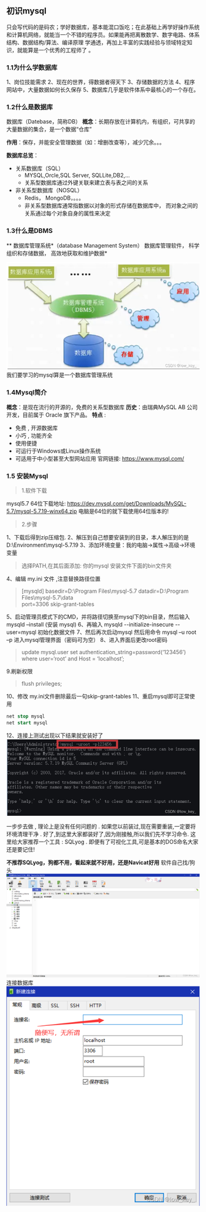 ## 初识mysql

只会写代码的是码农；学好数据库，基本能混口饭吃；在此基础上再学好操作系统和计算机网络，就能当一个不错的程序员。如果能再把离散数学、数字电路、体系结构、数据结构/算法、编译原理
学通透，再加上丰富的实践经验与领域特定知识，就能算是一个优秀的工程师了 。

### 1.1为什么学数据库

1、岗位技能需求
2、现在的世界，得数据者得天下
3、存储数据的方法
4、程序网站中，大量数据如何长久保存
5、数据库几乎是软件体系中最核心的一个存在。

### 1.2什么是数据库

数据库（Datebase，简称DB）
**概念**：长期存放在计算机内，有组织，可共享的大量数据的集合，是一个数据“仓库”

**作用**：保存，并能安全管理数据（如：增删改查等），减少冗余。。。

**数据库总览**：

- 关系数据库（SQL）
  - MYSQL,Orcle,SQL Server, SQLLite,DB2,…
  - 关系型数据库通过外键关联来建立表与表之间的关系
- 非关系型数据库（NOSQL）
  - Redis， MongoDB，。。。
  - 非关系型数据库通常指数据以对象的形式存储在数据库中， 而对象之间的关系通过每个对象自身的属性来决定

### 1.3什么是DBMS

** 数据库管理系统*（database Management System）
数据库管理软件， 科学组织和存储数据， 高效地获取和维护数据*

![打打萨顶顶大理石大厉害得很三大](./assets/01.初识mysql/watermark,type_d3F5LXplbmhlaQ,shadow_50,text_Q1NETiBAbG93X2tleV8=,size_20,color_FFFFFF,t_70,g_se,x_16.png)我们要学习的mysql算是一个数据库管理系统

### 1.4Mysql简介

**概念**：是现在流行的开源的，免费的关系型数据库
**历史**：由瑞典MySQL AB 公司开发，目前属于 Oracle 旗下产品。
**特点** :

- 免费 , 开源数据库
- 小巧 , 功能齐全
- 使用便捷
- 可运行于Windows或Linux操作系统
- 可适用于中小型甚至大型网站应用
  官网链接: https://www.mysql.com/

### 1.5 安装Mysql

> 1.软件下载

mysql5.7 64位下载地址:
https://dev.mysql.com/get/Downloads/MySQL-5.7/mysql-5.7.19-winx64.zip
电脑是64位的就下载使用64位版本的!

> 2.步骤

1、下载后得到zip压缩包.
2、解压到自己想要安装到的目录，本人解压到的是D:\Environment\mysql-5.7.19
3、添加环境变量：我的电脑->属性->高级->环境变量

> 选择PATH,在其后面添加: 你的mysql 安装文件下面的bin文件夹

4、编辑 my.ini 文件 ,注意替换路径位置

> [mysqld]
> basedir=D:\Program Files\mysql-5.7
> datadir=D:\Program Files\mysql-5.7\data\
> port=3306 skip-grant-tables

5、启动管理员模式下的CMD，并将路径切换至mysql下的bin目录，然后输入mysqld –install (安装
mysql)
6、再输入 mysqld --initialize-insecure --user=mysql 初始化数据文件
7、然后再次启动mysql 然后用命令 mysql –u root –p 进入mysql管理界面（密码可为空）
8、进入界面后更改root密码

> update mysql.user set authentication_string=password(‘123456’) where user=‘root’ and Host = ‘localhost’;

9.刷新权限

> flush privileges;

10、修改 my.ini文件删除最后一句skip-grant-tables
11、重启mysql即可正常使用

```sql
net stop mysql 
net start mysql
```

12、连接上测试出现以下结果就安装好了
![在这里插入图片描述](./assets/01.初识mysql/watermark,type_d3F5LXplbmhlaQ,shadow_50,text_Q1NETiBAbG93X2tleV8=,size_20,color_FFFFFF,t_70,g_se,x_16-1719648823088-1.png)

一步步去做 , 理论上是没有任何问题的 .
如果您以前装过,现在需要重装,一定要将环境清理干净 .
好了,到这里大家都装好了,因为刚接触,所以我们先不学习命令.
这里给大家推荐一个工具 : SQLyog .
即便有了可视化工具,可是基本的DOS命名大家还是要记住!

**不推荐SQLyog，狗都不用，看起来就不好用，还是Navicat好用**
软件自己找/狗头
![在这里插入图片描述](./assets/01.初识mysql/watermark,type_d3F5LXplbmhlaQ,shadow_50,text_Q1NETiBAbG93X2tleV8=,size_20,color_FFFFFF,t_70,g_se,x_16-1719648823088-2.png)
连接数据库
![在这里插入图片描述](./assets/01.初识mysql/watermark,type_d3F5LXplbmhlaQ,shadow_50,text_Q1NETiBAbG93X2tleV8=,size_20,color_FFFFFF,t_70,g_se,x_16-1719648823088-3.png)

